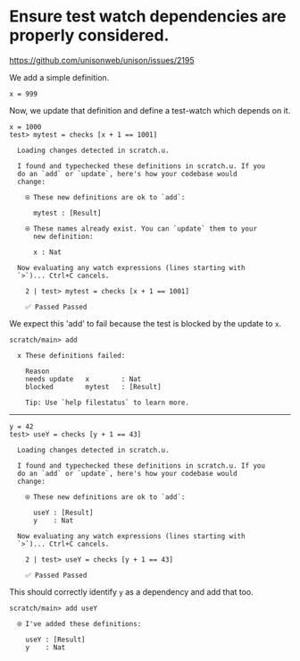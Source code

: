 # Ensure test watch dependencies are properly considered.

https://github.com/unisonweb/unison/issues/2195

We add a simple definition.

``` unison :hide
x = 999
```

Now, we update that definition and define a test-watch which depends on it.

``` unison
x = 1000
test> mytest = checks [x + 1 == 1001]
```

``` ucm
  Loading changes detected in scratch.u.

  I found and typechecked these definitions in scratch.u. If you
  do an `add` or `update`, here's how your codebase would
  change:
  
    ⍟ These new definitions are ok to `add`:
    
      mytest : [Result]
    
    ⍟ These names already exist. You can `update` them to your
      new definition:
    
      x : Nat
  
  Now evaluating any watch expressions (lines starting with
  `>`)... Ctrl+C cancels.

    2 | test> mytest = checks [x + 1 == 1001]
    
    ✅ Passed Passed

```

We expect this 'add' to fail because the test is blocked by the update to `x`.

``` ucm :error
scratch/main> add

  x These definitions failed:
  
    Reason
    needs update   x        : Nat
    blocked        mytest   : [Result]
  
    Tip: Use `help filestatus` to learn more.

```

-----

``` unison
y = 42
test> useY = checks [y + 1 == 43]
```

``` ucm
  Loading changes detected in scratch.u.

  I found and typechecked these definitions in scratch.u. If you
  do an `add` or `update`, here's how your codebase would
  change:
  
    ⍟ These new definitions are ok to `add`:
    
      useY : [Result]
      y    : Nat
  
  Now evaluating any watch expressions (lines starting with
  `>`)... Ctrl+C cancels.

    2 | test> useY = checks [y + 1 == 43]
    
    ✅ Passed Passed

```

This should correctly identify `y` as a dependency and add that too.

``` ucm
scratch/main> add useY

  ⍟ I've added these definitions:
  
    useY : [Result]
    y    : Nat

```
